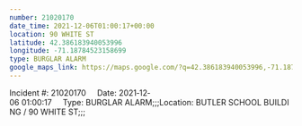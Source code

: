 ```yaml
---
number: 21020170
date_time: 2021-12-06T01:00:17+00:00
location: 90 WHITE ST
latitude: 42.386183940053996
longitude: -71.18784523158699
type: BURGLAR ALARM
google_maps_link: https://maps.google.com/?q=42.386183940053996,-71.18784523158699
---
```


Incident #: 21020170     Date: 2021‐12‐06 01:00:17     Type: BURGLAR ALARM;;;Location: BUTLER SCHOOL BUILDING / 90 WHITE ST;;;
